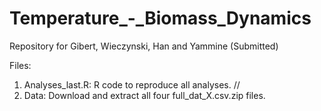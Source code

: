 # Temperature_-_Biomass_Dynamics

Repository for Gibert, Wieczynski, Han and Yammine (Submitted)

Files:
1) Analyses_last.R: R code to reproduce all analyses. //
2) Data: Download and extract all four full_dat_X.csv.zip files.  
